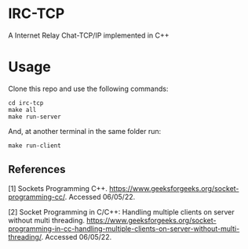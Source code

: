 # IRC-TCP
A Internet Relay Chat-TCP/IP implemented in C++


# Usage

Clone this repo and use the following commands:

```
cd irc-tcp 
make all
make run-server
```
And, at another terminal in the same folder run:
```
make run-client
```
## References

[1] Sockets Programming C++. <https://www.geeksforgeeks.org/socket-programming-cc/>. Accessed 06/05/22.

[2] Socket Programming in C/C++: Handling multiple clients on server without multi threading. <https://www.geeksforgeeks.org/socket-programming-in-cc-handling-multiple-clients-on-server-without-multi-threading/>. Accessed 06/05/22.